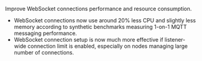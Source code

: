 Improve WebSocket connections performance and resource consumption.
* WebSocket connections now use around 20% less CPU and slightly less memory according to synthetic benchmarks measuring 1-on-1 MQTT messaging performance.
* WebSocket connection setup is now much more effective if listener-wide connection limit is enabled, especially on nodes managing large number of connections.
